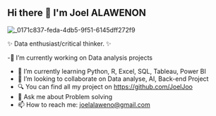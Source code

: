 ## Hi there 👋 I'm Joel ALAWENON

![_0171c837-feda-4db5-9f51-6145dff272f9](https://github.com/JoelJoo/joeljoo/assets/114695294/3d98e789-06ee-4f6a-a14d-d7f07b118557)

✨ Data enthusiast/critical thinker. ✨


-🔭 I’m currently working on Data analysis projects
- 🌱 I’m currently learning Python, R, Excel, SQL, Tableau, Power BI
- 👯 I’m looking to collaborate on Data analyse, AI, Back-end Project
- 🔍 You can find all my project on https://github.com/JoelJoo
- 💬 Ask me about Problem solving
- 📫 How to reach me: joelalaweno@gmail.com
